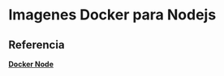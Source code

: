 # Imagenes Docker para Nodejs #



## Referencia

[**Docker Node**](https://github.com/nodejs/docker-node)